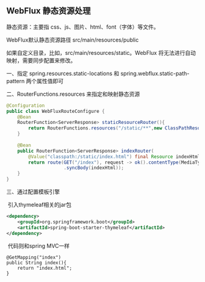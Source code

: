 ## WebFlux 静态资源处理

静态资源：主要指 css、js、图片、html、font（字体）等文件。

WebFlux默认静态资源路径 src/main/resources/public

如果自定义目录，比如，src/main/resources/static。WebFlux 将无法进行自动映射，需要同步配置来修改。

一、指定 spring.resources.static-locations 和 spring.webflux.static-path-pattern 两个属性值即可

二、RouterFunctions.resources 来指定和映射静态资源

```java
@Configuration
public class WebFluxRouteConfigure {
    @Bean
    RouterFunction<ServerResponse> staticResourceRouter(){
        return RouterFunctions.resources("/static/**",new ClassPathResource("static/"));
    }
    
    @Bean
    public RouterFunction<ServerResponse> indexRouter(
        @Value("classpath:/static/index.html") final Resource indexHtml) {
        return route(GET("/index"), request -> ok().contentType(MediaType.TEXT_HTML)
                     .syncBody(indexHtml));
    }
}
```



三、通过配置模板引擎

​	引入thymeleaf相关的jar包

```xml
<dependency>
    <groupId>org.springframework.boot</groupId>
    <artifactId>spring-boot-starter-thymeleaf</artifactId>
</dependency>
```

​	代码则和spring MVC一样

```
@GetMapping("index")
public String index(){
    return "index.html";
}
```

